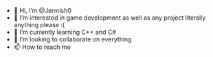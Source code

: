 - 👋 Hi, I’m @Jermish0
- 👀 I’m interested in game development as well as any project literally anything please :(
- 🌱 I’m currently learning C++ and C#
- 💞️ I’m looking to collaborate on everything
- 📫 How to reach me 

<!---
Jermish0/Jermish0 is a ✨ special ✨ repository because its `README.md` (this file) appears on your GitHub profile.
You can click the Preview link to take a look at your changes.
--->
